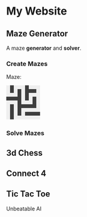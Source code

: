 # My Website

## Maze Generator
A maze **generator** and **solver**.
### Create Mazes
Maze: 

![Maze](/img/maze.png)
### Solve Mazes
## 3d Chess
## Connect 4
## Tic Tac Toe
Unbeatable AI
